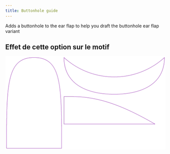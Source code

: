 ```yaml
---
title: Buttonhole guide
---
```


Adds a buttonhole to the ear flap to help you draft the buttonhole ear flap variant

## Effet de cette option sur le motif

![Cette image montre l'effet de cette option en superposant plusieurs variantes qui ont une valeur différente pour cette option](holmes_buttonhole_sample.svg "Effet de cette option sur le motif")
